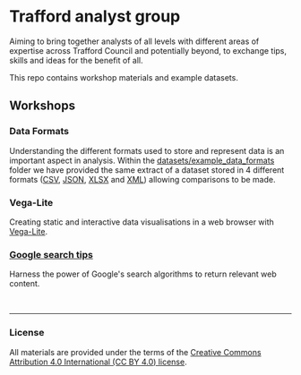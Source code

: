 # Trafford analyst group
Aiming to bring together analysts of all levels with different areas of expertise across Trafford Council and potentially beyond, to exchange tips, skills and ideas for the benefit of all.

This repo contains workshop materials and example datasets.

## Workshops

### Data Formats
Understanding the different formats used to store and represent data is an important aspect in analysis. Within the [datasets/example_data_formats](datasets/example_data_formats) folder we have provided the same extract of a dataset stored in 4 different formats ([CSV](https://en.wikipedia.org/wiki/Comma-separated_values), [JSON](https://json.org/), [XLSX](https://support.office.com/en-gb/article/file-formats-that-are-supported-in-excel-0943ff2c-6014-4e8d-aaea-b83d51d46247) and [XML](https://www.w3schools.com/xml/)) allowing comparisons to be made.

### Vega-Lite
Creating static and interactive data visualisations in a web browser with [Vega-Lite](https://vega.github.io/vega-lite/).

### [Google search tips](https://www.trafforddatalab.io/trafford_analyst_group/workshops/20190605_google_search_tips)
Harness the power of Google's search algorithms
to return relevant web content.

<br />

***

### License
All materials are provided under the terms of the [Creative Commons Attribution 4.0 International (CC BY 4.0) license](https://creativecommons.org/licenses/by/4.0/).
